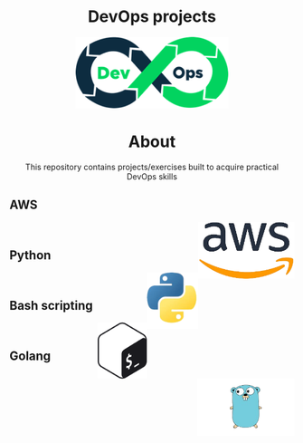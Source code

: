 <!-- PROJECT TITLE -->
  <h1 align="center">DevOps projects</h1>
 <div id="header" align="center">
  <img src="./assets/devops.png" width="270"/>
</div>
<h1 align="center">
 About
</h1>
<p align="center"> This repository contains projects/exercises built to acquire practical DevOps skills</p>

## AWS

<img align="right" src="./assets/aws.png" height="100" alt="AWS"> 


<br>

## Python

<img align="right" src="./assets/python.png" height="100" alt="python"> 

<br>

## Bash scripting

<img align="right" src="./assets/shell_scripting.png" height="100" alt="shell_scripting"> 


<br>

## Golang

<img align="right" src="./assets/golang.png" height="100" alt="golang"> 


<br>

